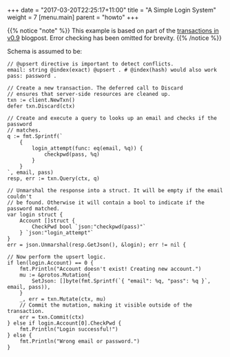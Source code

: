+++
date = "2017-03-20T22:25:17+11:00"
title = "A Simple Login System"
weight = 7
[menu.main]
    parent = "howto"
+++

{{% notice "note" %}}
This example is based on part of the [transactions in
v0.9](https://blog.dgraph.io/post/v0.9/) blogpost. Error checking has been
omitted for brevity.
{{% /notice %}}

Schema is assumed to be:
```
// @upsert directive is important to detect conflicts.
email: string @index(exact) @upsert . # @index(hash) would also work
pass: password .
```

```
// Create a new transaction. The deferred call to Discard
// ensures that server-side resources are cleaned up.
txn := client.NewTxn()
defer txn.Discard(ctx)

// Create and execute a query to looks up an email and checks if the password
// matches.
q := fmt.Sprintf(`
    {
        login_attempt(func: eq(email, %q)) {
            checkpwd(pass, %q)
        }
    }
`, email, pass)
resp, err := txn.Query(ctx, q)

// Unmarshal the response into a struct. It will be empty if the email couldn't
// be found. Otherwise it will contain a bool to indicate if the password matched.
var login struct {
    Account []struct {
        CheckPwd bool `json:"checkpwd(pass)"`
    } `json:"login_attempt"`
}
err = json.Unmarshal(resp.GetJson(), &login); err != nil {

// Now perform the upsert logic.
if len(login.Account) == 0 {
    fmt.Println("Account doesn't exist! Creating new account.")
    mu := &protos.Mutation{
        SetJson: []byte(fmt.Sprintf(`{ "email": %q, "pass": %q }`, email, pass)),
    }
    _, err = txn.Mutate(ctx, mu)
    // Commit the mutation, making it visible outside of the transaction.
    err = txn.Commit(ctx)
} else if login.Account[0].CheckPwd {
    fmt.Println("Login successful!")
} else {
    fmt.Println("Wrong email or password.")
}
```
